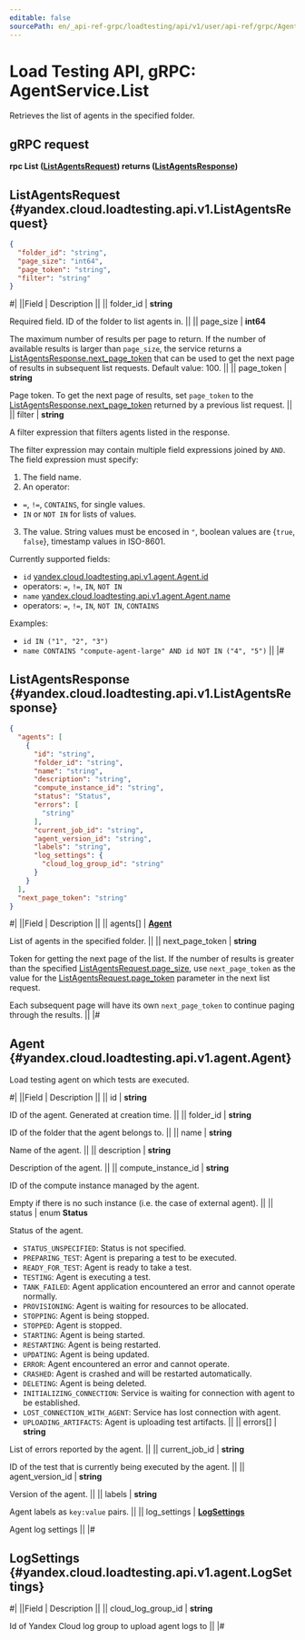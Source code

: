 ```yaml
---
editable: false
sourcePath: en/_api-ref-grpc/loadtesting/api/v1/user/api-ref/grpc/Agent/list.md
---
```


# Load Testing API, gRPC: AgentService.List

Retrieves the list of agents in the specified folder.

## gRPC request

**rpc List ([ListAgentsRequest](#yandex.cloud.loadtesting.api.v1.ListAgentsRequest)) returns ([ListAgentsResponse](#yandex.cloud.loadtesting.api.v1.ListAgentsResponse))**

## ListAgentsRequest {#yandex.cloud.loadtesting.api.v1.ListAgentsRequest}

```json
{
  "folder_id": "string",
  "page_size": "int64",
  "page_token": "string",
  "filter": "string"
}
```

#|
||Field | Description ||
|| folder_id | **string**

Required field. ID of the folder to list agents in. ||
|| page_size | **int64**

The maximum number of results per page to return. If the number of available
results is larger than `page_size`, the service returns a [ListAgentsResponse.next_page_token](#yandex.cloud.loadtesting.api.v1.ListAgentsResponse)
that can be used to get the next page of results in subsequent list requests.
Default value: 100. ||
|| page_token | **string**

Page token. To get the next page of results, set `page_token` to the
[ListAgentsResponse.next_page_token](#yandex.cloud.loadtesting.api.v1.ListAgentsResponse) returned by a previous list request. ||
|| filter | **string**

A filter expression that filters agents listed in the response.

The filter expression may contain multiple field expressions joined by `AND`.
The field expression must specify:
1. The field name.
2. An operator:
- `=`, `!=`, `CONTAINS`, for single values.
- `IN` or `NOT IN` for lists of values.
3. The value. String values must be encosed in `"`, boolean values are {`true`, `false`}, timestamp values in ISO-8601.

Currently supported fields:
- `id` [yandex.cloud.loadtesting.api.v1.agent.Agent.id](#yandex.cloud.loadtesting.api.v1.agent.Agent)
- operators: `=`, `!=`, `IN`, `NOT IN`
- `name` [yandex.cloud.loadtesting.api.v1.agent.Agent.name](#yandex.cloud.loadtesting.api.v1.agent.Agent)
- operators: `=`, `!=`, `IN`, `NOT IN`, `CONTAINS`

Examples:
- `id IN ("1", "2", "3")`
- `name CONTAINS "compute-agent-large" AND id NOT IN ("4", "5")` ||
|#

## ListAgentsResponse {#yandex.cloud.loadtesting.api.v1.ListAgentsResponse}

```json
{
  "agents": [
    {
      "id": "string",
      "folder_id": "string",
      "name": "string",
      "description": "string",
      "compute_instance_id": "string",
      "status": "Status",
      "errors": [
        "string"
      ],
      "current_job_id": "string",
      "agent_version_id": "string",
      "labels": "string",
      "log_settings": {
        "cloud_log_group_id": "string"
      }
    }
  ],
  "next_page_token": "string"
}
```

#|
||Field | Description ||
|| agents[] | **[Agent](#yandex.cloud.loadtesting.api.v1.agent.Agent)**

List of agents in the specified folder. ||
|| next_page_token | **string**

Token for getting the next page of the list. If the number of results is greater than
the specified [ListAgentsRequest.page_size](#yandex.cloud.loadtesting.api.v1.ListAgentsRequest), use `next_page_token` as the value
for the [ListAgentsRequest.page_token](#yandex.cloud.loadtesting.api.v1.ListAgentsRequest) parameter in the next list request.

Each subsequent page will have its own `next_page_token` to continue paging through the results. ||
|#

## Agent {#yandex.cloud.loadtesting.api.v1.agent.Agent}

Load testing agent on which tests are executed.

#|
||Field | Description ||
|| id | **string**

ID of the agent. Generated at creation time. ||
|| folder_id | **string**

ID of the folder that the agent belongs to. ||
|| name | **string**

Name of the agent. ||
|| description | **string**

Description of the agent. ||
|| compute_instance_id | **string**

ID of the compute instance managed by the agent.

Empty if there is no such instance (i.e. the case of external agent). ||
|| status | enum **Status**

Status of the agent.

- `STATUS_UNSPECIFIED`: Status is not specified.
- `PREPARING_TEST`: Agent is preparing a test to be executed.
- `READY_FOR_TEST`: Agent is ready to take a test.
- `TESTING`: Agent is executing a test.
- `TANK_FAILED`: Agent application encountered an error and cannot operate normally.
- `PROVISIONING`: Agent is waiting for resources to be allocated.
- `STOPPING`: Agent is being stopped.
- `STOPPED`: Agent is stopped.
- `STARTING`: Agent is being started.
- `RESTARTING`: Agent is being restarted.
- `UPDATING`: Agent is being updated.
- `ERROR`: Agent encountered an error and cannot operate.
- `CRASHED`: Agent is crashed and will be restarted automatically.
- `DELETING`: Agent is being deleted.
- `INITIALIZING_CONNECTION`: Service is waiting for connection with agent to be established.
- `LOST_CONNECTION_WITH_AGENT`: Service has lost connection with agent.
- `UPLOADING_ARTIFACTS`: Agent is uploading test artifacts. ||
|| errors[] | **string**

List of errors reported by the agent. ||
|| current_job_id | **string**

ID of the test that is currently being executed by the agent. ||
|| agent_version_id | **string**

Version of the agent. ||
|| labels | **string**

Agent labels as `key:value` pairs. ||
|| log_settings | **[LogSettings](#yandex.cloud.loadtesting.api.v1.agent.LogSettings)**

Agent log settings ||
|#

## LogSettings {#yandex.cloud.loadtesting.api.v1.agent.LogSettings}

#|
||Field | Description ||
|| cloud_log_group_id | **string**

Id of Yandex Cloud log group to upload agent logs to ||
|#